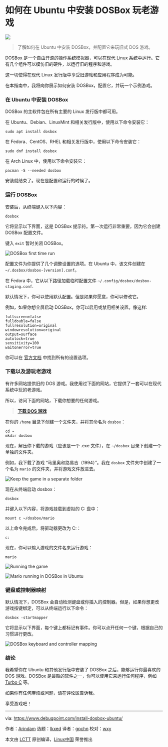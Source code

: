 [#]: subject: "How to Install DOSBox in Ubuntu to Play Old Games"
[#]: via: "https://www.debugpoint.com/install-dosbox-ubuntu/"
[#]: author: "Arindam https://www.debugpoint.com/author/admin1/"
[#]: collector: "lkxed"
[#]: translator: "gpchn"
[#]: reviewer: "wxy"
[#]: publisher: "wxy"
[#]: url: "https://linux.cn/article-15538-1.html"

如何在 Ubuntu 中安装 DOSBox 玩老游戏
======

![][0]

> 了解如何在 Ubuntu 中安装 DOSBox，并配置它来玩旧式 DOS 游戏。

DOSBox 是一个自由开源的操作系统模拟器，可以在现代 Linux 系统中运行。它有几个组件可以模仿旧的硬件，以运行旧的程序和游戏。

这一切使得在现代 Linux 发行版中享受旧游戏和应用程序成为可能。

在本指南中，我将向你展示如何安装 DOSBox，配置它，并玩一个示例游戏。

### 在 Ubuntu 中安装 DOSBox

DOSBox 的主软件包在所有主要的 Linux 发行版中都可用。

在 Ubuntu、Debian、LinuxMint 和相关发行版中，使用以下命令安装它：

```
sudo apt install dosbox
```

在 Fedora、CentOS、RHEL 和相关发行版中，使用以下命令安装它：

```
sudo dnf install dosbox
```

在 Arch Linux 中，使用以下命令安装它：

```
pacman -S --needed dosbox
```

安装就结束了。现在是配置和运行的时候了。

### 运行 DOSBox

安装后，从终端键入以下内容：

```
dosbox
```

它将显示以下界面，这是 DOSBox 提示符。第一次运行非常重要，因为它会创建 DOSBox 配置文件。

键入 `exit` 暂时关闭 DOSBox。

![DOSBox first time run][1]

配置文件为你提供了几个调整设置的选项。在 Ubuntu 中，该文件创建在 `~/.dosbox/dosbox-[version].conf`。

在 Fedora 中，它从以下路径加载临时配置文件 `~/.config/dosbox/dosbox-staging.conf`.

默认情况下，你可以使用默认配置。但是如果你愿意，你可以修改它。

例如，如果你想全屏启动 DOSBox，你可以启用或禁用相关设置。像这样:

```
fullscreen=false
fulldouble=false
fullresolution=original
windowresolution=original
output=surface
autolock=true
sensitivity=100
waitonerror=true
```

你可以在 [官方文档][2] 中找到所有的设置选项。

### 下载以及游玩老游戏

有许多网站提供旧的 DOS 游戏。我使用过下面的网站，它提供了一套可以在现代系统中玩的老游戏。

所以，访问下面的网站，下载你想要的任何游戏。

> **[下载 DOS 游戏][3]**

在你的 `/home` 目录下创建一个文件夹，并将其命名为 `dosbox`：

```
cd ~
mkdir dosbox
```

现在，解压你下载的游戏（应该是一个 .exe 文件），在 `~/dosbox` 目录下创建一个单独的文件夹。

例如，我下载了游戏 “马里奥和路易吉（1994）”。我在 `dosbox` 文件夹中创建了一个名为 `mario` 的文件夹，并将游戏文件放进去。

![Keep the game in a separate folder][4]

现在从终端启动 dosbox：

```
dosbox
```

并键入以下内容，将游戏挂载到虚拟的 C: 盘中：

```
mount c ~/dosbox/mario
```

以上命令完成后，将驱动器更改为 C:：

```
c:
```

现在，你可以输入游戏的文件名来运行游戏：

```
mario
```

![Running the game][5]

![Mario running in DOSBox in Ubuntu][6]

### 键盘或控制器映射

默认情况下，DOSBox 会自动检测键盘或你插入的控制器。但是，如果你想更改游戏按键绑定，可以从终端运行以下命令：

```
dosbox -startmapper
```

它将显示以下界面，每个键上都标记有事件。你可以点开任何一个键，根据自己的习惯进行更改。

![DOSBox keyboard and controller mapping][7]

### 结论

我希望你在 Ubuntu 和其他发行版中安装了 DOSBox 之后，能够运行你最喜欢的 DOS 游戏。DOSBox 是最酷的软件之一，你可以使用它来运行任何程序，例如 [Turbo C][8] 等。

如果你有任何麻烦或问题，请在评论区告诉我。

享受游戏吧！

--------------------------------------------------------------------------------

via: https://www.debugpoint.com/install-dosbox-ubuntu/

作者：[Arindam][a]
选题：[lkxed][b]
译者：[gpchn](https://github.com/gpchn)
校对：[wxy](https://github.com/wxy)

本文由 [LCTT](https://github.com/LCTT/TranslateProject) 原创编译，[Linux中国](https://linux.cn/) 荣誉推出

[a]: https://www.debugpoint.com/author/admin1/
[b]: https://github.com/lkxed
[1]: https://www.debugpoint.com/wp-content/uploads/2023/02/DOSBox-first-time-run.jpg
[2]: https://www.dosbox.com/wiki/Dosbox.conf#Sections
[3]: https://archive.org/details/softwarelibrary_msdos_games?tab=collection
[4]: https://www.debugpoint.com/wp-content/uploads/2023/02/Keep-the-game-in-a-separate-folder.jpg
[5]: https://www.debugpoint.com/wp-content/uploads/2023/02/Running-the-game.jpg
[6]: https://www.debugpoint.com/wp-content/uploads/2023/02/Mario-playing-in-DOSBox-in-Ubuntu.jpg
[7]: https://www.debugpoint.com/wp-content/uploads/2023/02/DOSBOox-keyboard-and-controller-mapping.jpg
[8]: https://www.debugpoint.com/setting-up-dosbox-in-ubuntu-to-run-turbo-c/
[0]: https://img.linux.net.cn/data/attachment/album/202302/14/142608nsoov2vory2nipiv.jpg